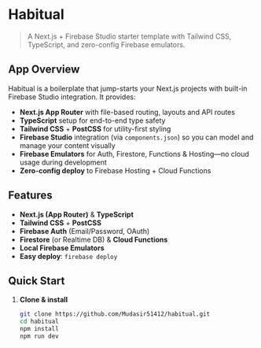 # Habitual

> A Next.js + Firebase Studio starter template with Tailwind CSS, TypeScript, and zero-config Firebase emulators.

## App Overview
Habitual is a boilerplate that jump-starts your Next.js projects with built-in Firebase Studio integration. It provides:
- **Next.js App Router** with file-based routing, layouts and API routes  
- **TypeScript** setup for end-to-end type safety  
- **Tailwind CSS** + **PostCSS** for utility-first styling  
- **Firebase Studio** integration (via `components.json`) so you can model and manage your content visually  
- **Firebase Emulators** for Auth, Firestore, Functions & Hosting—no cloud usage during development  
- **Zero-config deploy** to Firebase Hosting + Cloud Functions  

## Features
- **Next.js (App Router)** & **TypeScript**  
- **Tailwind CSS** + **PostCSS**  
- **Firebase Auth** (Email/Password, OAuth)  
- **Firestore** (or Realtime DB) & **Cloud Functions**  
- **Local Firebase Emulators**  
- **Easy deploy**: `firebase deploy`

## Quick Start
1. **Clone & install**  
   ```bash
   git clone https://github.com/Mudasir51412/habitual.git
   cd habitual
   npm install
   npm run dev
